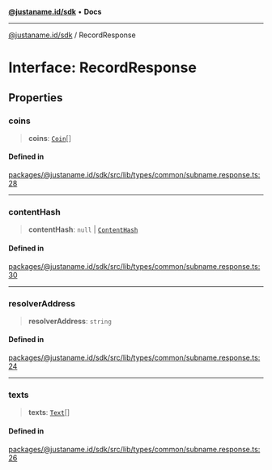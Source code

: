 [**@justaname.id/sdk**](../README.md) • **Docs**

***

[@justaname.id/sdk](../globals.md) / RecordResponse

# Interface: RecordResponse

## Properties

### coins

> **coins**: [`Coin`](Coin.md)[]

#### Defined in

[packages/@justaname.id/sdk/src/lib/types/common/subname.response.ts:28](https://github.com/JustaName-id/JustaName-sdk/blob/7430def13fc61cd3fc8b89d25e0869ee390cc2d0/packages/@justaname.id/sdk/src/lib/types/common/subname.response.ts#L28)

***

### contentHash

> **contentHash**: `null` \| [`ContentHash`](ContentHash.md)

#### Defined in

[packages/@justaname.id/sdk/src/lib/types/common/subname.response.ts:30](https://github.com/JustaName-id/JustaName-sdk/blob/7430def13fc61cd3fc8b89d25e0869ee390cc2d0/packages/@justaname.id/sdk/src/lib/types/common/subname.response.ts#L30)

***

### resolverAddress

> **resolverAddress**: `string`

#### Defined in

[packages/@justaname.id/sdk/src/lib/types/common/subname.response.ts:24](https://github.com/JustaName-id/JustaName-sdk/blob/7430def13fc61cd3fc8b89d25e0869ee390cc2d0/packages/@justaname.id/sdk/src/lib/types/common/subname.response.ts#L24)

***

### texts

> **texts**: [`Text`](Text.md)[]

#### Defined in

[packages/@justaname.id/sdk/src/lib/types/common/subname.response.ts:26](https://github.com/JustaName-id/JustaName-sdk/blob/7430def13fc61cd3fc8b89d25e0869ee390cc2d0/packages/@justaname.id/sdk/src/lib/types/common/subname.response.ts#L26)
